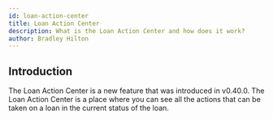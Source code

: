 ```yaml
---
id: loan-action-center
title: Loan Action Center
description: What is the Loan Action Center and how does it work?
author: Bradley Hilton
---
```


## Introduction
The Loan Action Center is a new feature that was introduced in v0.40.0. The Loan Action Center is a place where you can see all the actions that can be taken on a loan in the current status of the loan.

